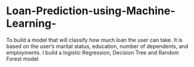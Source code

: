 # Loan-Prediction-using-Machine-Learning-
To build a model that will classify how much loan the user can take. It is based on the user’s marital status, education, number of dependents, and employments. I  build a logistic Regression, Decision Tree and Random Forest model 
